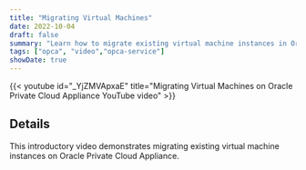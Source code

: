 ```yaml
---
title: "Migrating Virtual Machines"
date: 2022-10-04
draft: false
summary: "Learn how to migrate existing virtual machine instances in Oracle Private Cloud Applicance."
tags: ["opca", "video","opca-service"]
showDate: true
---
```


{{< youtube id="_YjZMVApxaE" title="Migrating Virtual Machines on Oracle Private Cloud Appliance YouTube video" >}}

## Details

This introductory video demonstrates migrating existing virtual machine instances on Oracle Private Cloud Appliance.
